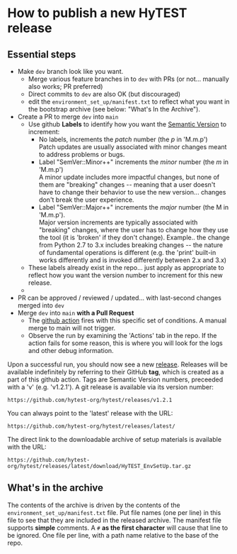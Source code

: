 # How to publish a new HyTEST release

## Essential steps
* Make `dev` branch look like you want.  
  * Merge various feature branches in to `dev` with PRs (or not... manually also works; PR preferred)
  * Direct commits to `dev` are also OK (but discouraged)
  * edit the `environment_set_up/manifest.txt` to reflect what you want in the bootstrap archive (see
    below: "What's In the Archive").
* Create a PR to merge `dev` into `main`
  * Use github **Labels** to identify how you want the [Semantic Version](https://semver.org/) to increment:
    - No labels, increments the _patch_ number (the _p_ in 'M.m.p')<br>
      Patch updates are usually associated with minor changes meant to address problems or bugs. 
    - Label "SemVer::Minor++" increments the _minor_ number (the _m_ in 'M.m.p')<br>
      A minor update includes more impactful changes, but none of them are "breaking" changes -- meaning 
      that a user doesn't have to change their behavior to use the new version... changes don't break
      the user experience.  
    - Label "SemVer::Major++" increments the _major_ number (the M in 'M.m.p').<br>
      Major version increments are typically associated with "breaking" changes, where the user has
      to change how they use the tool (it is 'broken' if they don't change). Example.. the change from 
      Python 2.7 to 3.x includes breaking changes -- the nature of fundamental operations is different 
      (e.g. the 'print' built-in works differently and is invoked differently between 2.x and 3.x)
  * These labels already exist in the repo... just apply as appropriate to reflect how 
    you want the version number to increment for this new release.
  *  
* PR can be approved / reviewed / updated... with last-second changes merged into `dev`
* Merge `dev` into `main` **with a Pull Request**
  * The [github action](./release-on-pr-merge-to-main.yml) fires with this specific set of
    conditions.  A manual merge to main will not trigger. 
  * Observe the run by examining the 'Actions' tab in the repo. If the action fails for some
    reason, this is where you will look for the logs and other debug information. 

Upon a successful run, you should now see a new [release](https://github.com/hytest-org/hytest/releases). 
Releases will be available indefinitely by referring to their GitHub **tag**, which is created
as a part of this github action.  Tags are Semantic Version numbers, preceeded with a 'v' (e.g. 'v1.2.1'). 
A git release is available via its version number:

```text
https://github.com/hytest-org/hytest/releases/v1.2.1
```

You can always point to the 'latest' release with the URL:

```text
https://github.com/hytest-org/hytest/releases/latest/
```

The direct link to the downloadable archive of setup materials is available with the URL:

```text
https://github.com/hytest-org/hytest/releases/latest/download/HyTEST_EnvSetUp.tar.gz
```

## What's in the archive
The contents of the archive is driven by the contents of the `environment_set_up/manifest.txt` file. 
Put file names (one per line) in this file to see that they are included in the released archive. 
The manifest file supports **simple** comments.  A `#` __as the first character__ will cause that line to 
be ignored.  One file per line, with a path name relative to the base of the repo. 
